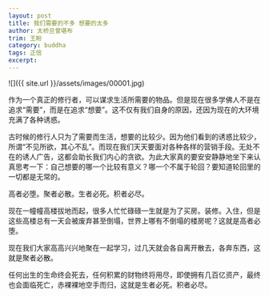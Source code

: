 ```yaml
---
layout: post
title: 我们需要的不多 想要的太多
author: 太桥旦曾堪布
trim: 王盼
category: buddha
tags: 正信
excerpt:
---
```


![]({{ site.url }}/assets/images/00001.jpg)

作为一个真正的修行者，可以谋求生活所需要的物品。但是现在很多学佛人不是在追求“需要”，而是在追求“想要”。这不仅有我们自身的原因，还因为现在的大环境充满了各种诱惑。

古时候的修行人只为了需要而生活，想要的比较少。因为他们看到的诱惑比较少，所谓“不见所欲，其心不乱”。而现在我们天天要面对各种各样的营销手段。无处不在的诱人广告，这都会助长我们内心的贪欲。为此大家真的要安安静静地坐下来认真思考一下：自己想要的哪一个比较有意义？哪一个不属于轮回？要知道轮回里的一切都是无常的。

高者必堕。聚者必散。生者必死。积者必尽。

现在一幢幢高楼拔地而起，很多人忙忙碌碌一生就是为了买房。装修。入住，但是这些高楼总有一天会被废弃甚至倒塌，世界上哪有不倒塌的楼房呢？这就是高者必堕。

现在我们大家高高兴兴地聚在一起学习，过几天就会各自离开散去，各奔东西，这就是聚者必散。

任何出生的生命终会死去，任何积累的财物终将用尽，即使拥有几百亿资产，最终也会面临死亡，赤裸裸地空手而归，这就是生者必死。积者必尽。
